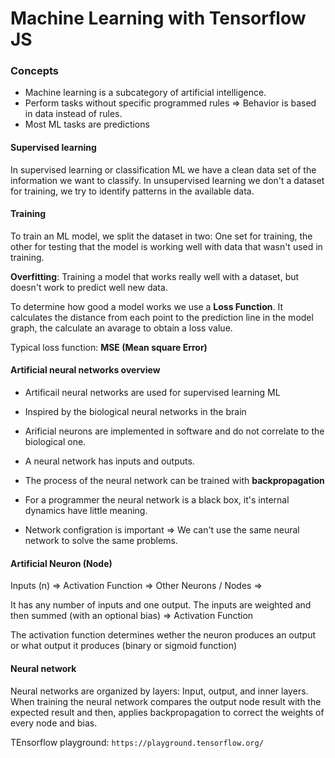 # Machine Learning with Tensorflow JS

### Concepts
- Machine learning is a subcategory of artificial intelligence.
- Perform tasks without specific programmed rules => Behavior is based in data instead of rules.
- Most ML tasks are predictions

#### Supervised learning
In supervised learning or classification ML we have a clean data set of the information we want to classify. In unsupervised learning we don't a dataset for training, we try to identify patterns in the available data.

#### Training
To train an ML model, we split the dataset in two: One set for training, the other for testing that the model is working well with data that wasn't used in training.

**Overfitting**: Training a model that works really well with a dataset, but doesn't work to predict well new data.

To determine how good a model works we use a **Loss Function**. It calculates the distance from each point to the prediction line in the model graph, the calculate an avarage to obtain a loss value.

Typical loss function: **MSE (Mean square Error)**

#### Artificial neural networks overview
- Artificail neural networks are used for supervised learning ML
- Inspired by the biological neural networks in the brain
- Arificial neurons are implemented in software and do not correlate to the biological one.

- A neural network has inputs and outputs.
- The process of the neural network can be trained with **backpropagation**
- For a programmer the neural network is a black box, it's internal dynamics have little meaning.
- Network configration is important => We can't use the same neural network to solve the same problems.

#### Artificial Neuron (Node)
Inputs (n) => Activation Function => Other Neurons / Nodes =>

It has any number of inputs and one output. The inputs are weighted and then summed (with an optional bias) => Activation Function

The activation function determines wether the neuron produces an output or what output it produces (binary or sigmoid function)

#### Neural network
Neural networks are organized by layers: Input, output, and inner layers.
When training the neural network compares the output node result with the expected result and then, applies backpropagation to correct the weights of every node and bias.

TEnsorflow playground: `https://playground.tensorflow.org/`